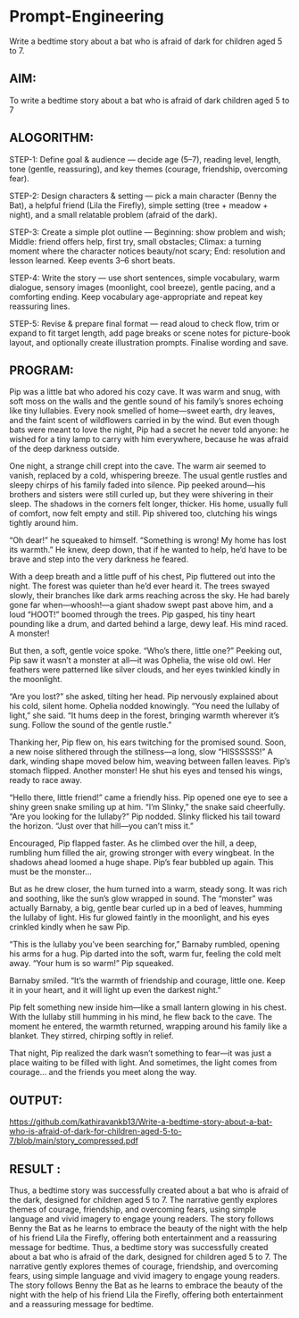 # Prompt-Engineering
Write a bedtime story about a bat who is afraid of dark for children aged 5 to 7.

## AIM:
To write a bedtime story about a bat who is afraid of dark children aged 5 to 7
## ALOGORITHM:

STEP-1: 
Define goal & audience — decide age (5–7), reading level, length, tone (gentle, reassuring), and key themes (courage, friendship, overcoming fear).

STEP-2: 
Design characters & setting — pick a main character (Benny the Bat), a helpful friend (Lila the Firefly), simple setting (tree + meadow + night), and a small relatable problem (afraid of the dark).

STEP-3: 
Create a simple plot outline — Beginning: show problem and wish; Middle: friend offers help, first try, small obstacles; Climax: a turning moment where the character notices beauty/not scary; End: resolution and lesson learned. Keep events 3–6 short beats.

STEP-4: 
Write the story — use short sentences, simple vocabulary, warm dialogue, sensory images (moonlight, cool breeze), gentle pacing, and a comforting ending. Keep vocabulary age-appropriate and repeat key reassuring lines.

STEP-5: 
Revise & prepare final format — read aloud to check flow, trim or expand to fit target length, add page breaks or scene notes for picture-book layout, and optionally create illustration prompts. Finalise wording and save.
## PROGRAM:
Pip was a little bat who adored his cozy cave. It was warm and snug, with soft moss on the walls and the gentle sound of his family’s snores echoing like tiny lullabies. Every nook smelled of home—sweet earth, dry leaves, and the faint scent of wildflowers carried in by the wind. But even though bats were meant to love the night, Pip had a secret he never told anyone: he wished for a tiny lamp to carry with him everywhere, because he was afraid of the deep darkness outside.

One night, a strange chill crept into the cave. The warm air seemed to vanish, replaced by a cold, whispering breeze. The usual gentle rustles and sleepy chirps of his family faded into silence. Pip peeked around—his brothers and sisters were still curled up, but they were shivering in their sleep. The shadows in the corners felt longer, thicker. His home, usually full of comfort, now felt empty and still. Pip shivered too, clutching his wings tightly around him.

“Oh dear!” he squeaked to himself. “Something is wrong! My home has lost its warmth.” He knew, deep down, that if he wanted to help, he’d have to be brave and step into the very darkness he feared.

With a deep breath and a little puff of his chest, Pip fluttered out into the night. The forest was quieter than he’d ever heard it. The trees swayed slowly, their branches like dark arms reaching across the sky. He had barely gone far when—whoosh!—a giant shadow swept past above him, and a loud “HOOT!” boomed through the trees. Pip gasped, his tiny heart pounding like a drum, and darted behind a large, dewy leaf. His mind raced. A monster!

But then, a soft, gentle voice spoke. “Who’s there, little one?”
Peeking out, Pip saw it wasn’t a monster at all—it was Ophelia, the wise old owl. Her feathers were patterned like silver clouds, and her eyes twinkled kindly in the moonlight.

“Are you lost?” she asked, tilting her head. Pip nervously explained about his cold, silent home. Ophelia nodded knowingly. “You need the lullaby of light,” she said. “It hums deep in the forest, bringing warmth wherever it’s sung. Follow the sound of the gentle rustle.”

Thanking her, Pip flew on, his ears twitching for the promised sound. Soon, a new noise slithered through the stillness—a long, slow “HISSSSSS!” A dark, winding shape moved below him, weaving between fallen leaves. Pip’s stomach flipped. Another monster! He shut his eyes and tensed his wings, ready to race away.

“Hello there, little friend!” came a friendly hiss. Pip opened one eye to see a shiny green snake smiling up at him. “I’m Slinky,” the snake said cheerfully. “Are you looking for the lullaby?” Pip nodded. Slinky flicked his tail toward the horizon. “Just over that hill—you can’t miss it.”

Encouraged, Pip flapped faster. As he climbed over the hill, a deep, rumbling hum filled the air, growing stronger with every wingbeat. In the shadows ahead loomed a huge shape. Pip’s fear bubbled up again. This must be the monster…

But as he drew closer, the hum turned into a warm, steady song. It was rich and soothing, like the sun’s glow wrapped in sound. The “monster” was actually Barnaby, a big, gentle bear curled up in a bed of leaves, humming the lullaby of light. His fur glowed faintly in the moonlight, and his eyes crinkled kindly when he saw Pip.

“This is the lullaby you’ve been searching for,” Barnaby rumbled, opening his arms for a hug. Pip darted into the soft, warm fur, feeling the cold melt away. “Your hum is so warm!” Pip squeaked.

Barnaby smiled. “It’s the warmth of friendship and courage, little one. Keep it in your heart, and it will light up even the darkest night.”

Pip felt something new inside him—like a small lantern glowing in his chest. With the lullaby still humming in his mind, he flew back to the cave. The moment he entered, the warmth returned, wrapping around his family like a blanket. They stirred, chirping softly in relief.

That night, Pip realized the dark wasn’t something to fear—it was just a place waiting to be filled with light. And sometimes, the light comes from courage… and the friends you meet along the way.
## OUTPUT:
https://github.com/kathiravankb13/Write-a-bedtime-story-about-a-bat-who-is-afraid-of-dark-for-children-aged-5-to-7/blob/main/story_compressed.pdf
## RESULT :
Thus, a bedtime story was successfully created about a bat who is afraid of the dark, designed for children aged 5 to 7. The narrative gently explores themes of courage, friendship, and overcoming fears, using simple language and vivid imagery to engage young readers. The story follows Benny the Bat as he learns to embrace the beauty of the night with the help of his friend Lila the Firefly, offering both entertainment and a reassuring message for bedtime.
Thus, a bedtime story was successfully created about a bat who is afraid of the dark, designed for children aged 5 to 7. The narrative gently explores themes of courage, friendship, and overcoming fears, using simple language and vivid imagery to engage young readers. The story follows Benny the Bat as he learns to embrace the beauty of the night with the help of his friend Lila the Firefly, offering both entertainment and a reassuring message for bedtime.
